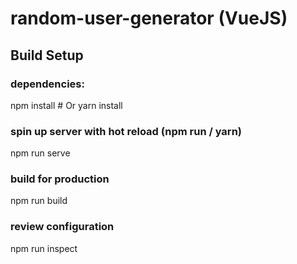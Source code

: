 # random-user-generator (VueJS)

## Build Setup

### dependencies:
npm install # Or yarn install

### spin up server with hot reload (npm run / yarn)
npm run serve

### build for production
npm run build

### review configuration
npm run inspect
